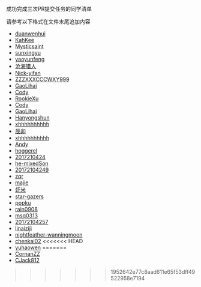 ﻿成功完成三次PR提交任务的同学清单

请参考以下格式在文件末尾追加内容

* [duanwenhui](users/duanwenhuiIMAU.md)
* [KahKee](users/KahKee.md)
* [Mysticsaint](users/Mysticsaint.md)
* [sunxingyu](users/1004701224.md)
* [yaoyunfeng](users/15648933053.md)
* [沧海猎人](users/zhangqixun.md)
* [Nick-yifan](users/Nick-yifan.md)
* [ZZZXXXCCCWXY999](users/ZZZXXXCCCWXY999.md)
* [GaoLihai](lihai.md)
* [Cody](Cody.md)
* [RookieXu](users/xh1315099.md)
* [Cody](users/Relyonyou.md)
* [GaoLihai](users/GAOSILIHAI.md)
* [Hanyongshun](users/hys4248.md)
* [xhhhhhhhhhh](xh.md)
* [辰卯](users/5234asdfghjk.md)
* [xhhhhhhhhhh](users/xhhhhhhhhhh.md)
* [Andy](users/Andy-Lau-boy.md)
* [hoggerel](users/YangQi007.md)
* [2017210424](taamr.md)
* [he-mixedSon](users/he-mixedSon.md)
* [20172104249](users/alia.md)
* [zqr](users/zhouqingrong.md)
* [majie](users/1320162752.md)
* [虾米](users/xiami.md)
* [star-gazers](users/star-gazers-name)
* [pppku](users/pppku.md)
* [rain0908](users/rain0908.md)
* [msq0313](users/msq0313.md)
* [20172104257](users/YueHong.md)
* [linaiziji](users/lin.md)
* [nightfeather-wanningmoon](users/nightfeather-wanningmoon.md)
* [chenkai02](/chenkai02.md)
<<<<<<< HEAD
* [yuhaowen](users/yuhaowen.md)
=======
* [CornanZZ](/cornan.md)
* [CJack812](users/CJack812.md)
>>>>>>> 1952642e77c8aad611e65f53dff49522958e7194
